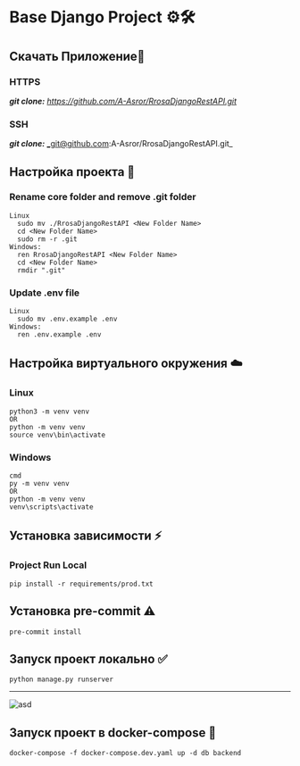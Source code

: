 # Base Django Project ⚙️🛠️

##  Скачать Приложение📖
### **HTTPS**
_**git clone:**_ _https://github.com/A-Asror/RrosaDjangoRestAPI.git_

### **SSH**
_**git clone:**_ _git@github.com:A-Asror/RrosaDjangoRestAPI.git_

##  Настройка проекта 🔨
### **Rename core folder and remove .git folder**
```shell
Linux
  sudo mv ./RrosaDjangoRestAPI <New Folder Name>
  cd <New Folder Name>
  sudo rm -r .git
Windows:
  ren RrosaDjangoRestAPI <New Folder Name>
  cd <New Folder Name>
  rmdir ".git"
```
### **Update .env file**
```shell
Linux
  sudo mv .env.example .env
Windows:
  ren .env.example .env
```

##  Настройка виртуального окружения ☁️
### **Linux**
```shell
python3 -m venv venv
OR
python -m venv venv
source venv\bin\activate
```
### **Windows**
```shell
cmd
py -m venv venv
OR
python -m venv venv
venv\scripts\activate
```

##  Установка зависимости ⚡️
### **Project Run Local**
```shell
pip install -r requirements/prod.txt
```

##  Установка pre-commit ⚠️️
```shell
pre-commit install
```

##  Запуск проект локально ✅
``` shell
python manage.py runserver
```

---
![asd](https://d1.awsstatic.com/acs/characters/Logos/Docker-Logo_Horizontel_279x131.b8a5c41e56b77706656d61080f6a0217a3ba356d.png)
##  Запуск проект в docker-compose 🐳
```shell
docker-compose -f docker-compose.dev.yaml up -d db backend
```
